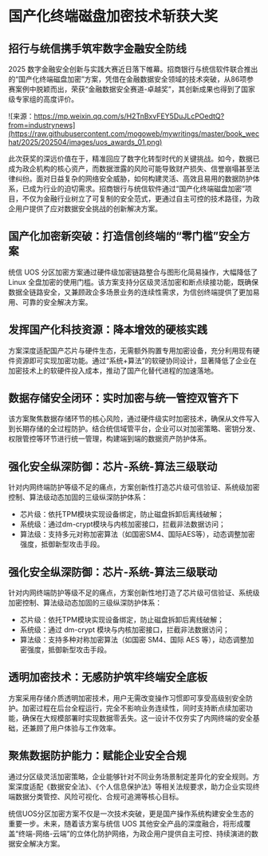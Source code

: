 # 国产化终端磁盘加密技术斩获大奖

## 招行与统信携手筑牢数字金融安全防线

2025 数字金融安全创新与实践大赛近日落下帷幕。招商银行与统信软件联合推出的“国产化终端磁盘加密”方案，凭借在金融数据安全领域的技术突破，从86项参赛案例中脱颖而出，荣获“金融数据安全赛道-卓越奖”，其创新成果也得到了国家级专家组的高度评价。

![来源：https://mp.weixin.qq.com/s/H2TnBxvFEY5DuJLcPOedtQ?from=industrynews](https://raw.githubusercontent.com/mogoweb/mywritings/master/book_wechat/2025/202504/images/uos_awards_01.png)

此次获奖的深远价值在于，精准回应了数字化转型时代的关键挑战。如今，数据已成为政企机构的核心资产，而数据泄露的风险可能导致财产损失、信誉崩塌甚至法律纠纷。面对日益复杂的网络安全威胁，如何构建灵活、高效且易用的数据防护体系，已成为行业的迫切需求。招商银行与统信软件通过“国产化终端磁盘加密”项目，不仅为金融行业树立了可复制的安全范式，更通过自主可控的技术路径，为政企用户提供了应对数据安全挑战的创新解决方案。

## 国产化加密新突破：打造信创终端的“零门槛”安全方案

统信 UOS 分区加密方案通过硬件级加密链路整合与图形化简易操作，大幅降低了 Linux 全盘加密的使用门槛。该方案支持分区级灵活加密和断点续接功能，既确保数据全链路安全，又兼顾政企多场景业务的连续性需求，为信创终端提供了更加易用、可靠的安全解决方案。

## 发挥国产化科技资源：降本增效的硬核实践

方案深度适配国产芯片与硬件生态，无需额外购置专用加密设备，充分利用现有硬件资源即可实现加密功能。通过“系统+算法”的软硬协同设计，显著降低了企业在加密技术上的软硬件投入成本，推动了国产化替代进程的加速落地。

## 数据存储安全闭环：实时加密与统一管控双管齐下

该方案聚焦数据存储环节的核心风险，通过硬件级实时加密技术，确保从文件写入到长期存储的全过程防护。结合统信域管平台，企业可以对加密策略、密钥分发、权限管控等环节进行统一管理，构建端到端的数据资产防护体系。

## 强化安全纵深防御：芯片-系统-算法三级联动

针对内网终端防护等级不足的痛点，方案创新性打造芯片级可信验证、系统级加密控制、算法级动态加固的三级纵深防护体系：

* 芯片级：依托TPM模块实现设备绑定，防止磁盘拆卸后离线破解；  
* 系统级：通过dm-crypt模块与内核加密接口，拦截非法数据访问；  
* 算法级：支持多元对称加密算法（如国密SM4、国际AES等），动态调整加密强度，抵御新型攻击手段。

## 强化安全纵深防御：芯片-系统-算法三级联动

针对内网终端防护等级不足的痛点，方案创新性地打造了芯片级可信验证、系统级加密控制、算法级动态加固的三级纵深防护体系：

* 芯片级：依托TPM模块实现设备绑定，防止磁盘拆卸后离线破解；
* 系统级：通过 dm-crypt 模块与内核加密接口，拦截非法数据访问；
* 算法级：支持多种对称加密算法（如国密 SM4、国际 AES 等），动态调整加密强度，抵御新型攻击手段。

## 透明加密技术：无感防护筑牢终端安全底板

方案采用存储介质透明加密技术，用户无需改变操作习惯即可享受高级别安全防护。加密过程在后台全程运行，完全不影响业务连续性，同时支持断点续加密功能，确保在大规模部署时实现数据零丢失。这一设计不仅夯实了内网终端的安全基础，还兼顾了用户体验与工作效率。

## 聚焦数据防护能力：赋能企业安全合规

通过分区级灵活加密策略，企业能够针对不同业务场景制定差异化的安全规则。方案深度适配《数据安全法》、《个人信息保护法》等相关法规要求，助力企业实现终端数据分类管控、风险可视化、合规可追溯等核心目标。

统信UOS分区加密方案不仅是一次技术突破，更是国产操作系统构建安全生态的重要一步。未来，随着该方案与统信 UOS 其他安全产品的深度融合，将形成覆盖“终端-网络-云端”的立体化防护网络，为政企用户提供自主可控、持续演进的数据安全解决方案。
